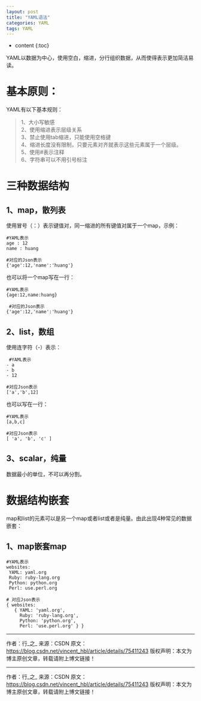 ```yaml
---
layout: post
title: "YAML语法"
categories: YAML
tags: YAML
---
```

* content
{:toc}




YAML以数据为中心，使用空白，缩进，分行组织数据，从而使得表示更加简洁易读。

# 基本原则：
YAML有以下基本规则：   
> 1、大小写敏感   
> 2、使用缩进表示层级关系   
> 3、禁止使用tab缩进，只能使用空格键  
> 4、缩进长度没有限制，只要元素对齐就表示这些元素属于一个层级。   
> 5、使用#表示注释   
> 6、字符串可以不用引号标注  

# 三种数据结构
## 1、map，散列表 
使用冒号（：）表示键值对，同一缩进的所有键值对属于一个map，示例：  

```
#YAML表示
age : 12
name : huang

#对应的Json表示
{'age':12,'name':'huang'}
```

也可以将一个map写在一行： 
```
#YAML表示
{age:12,name:huang}

 #对应的Json表示
{'age':12,'name':'huang'}
```

## 2、list，数组 
使用连字符（-）表示：
```
 #YAML表示
- a
- b
- 12

#对应Json表示
['a','b',12]
```

也可以写在一行：    
```
#YAML表示
[a,b,c]

#对应Json表示
[ 'a', 'b', 'c' ]
```

## 3、scalar，纯量 
数据最小的单位，不可以再分割。

# 数据结构嵌套
map和list的元素可以是另一个map或者list或者是纯量。由此出现4种常见的数据嵌套：  
## 1、map嵌套map

```
#YAML表示
websites:
 YAML: yaml.org 
 Ruby: ruby-lang.org 
 Python: python.org 
 Perl: use.perl.org 

# 对应Json表示
{ websites: 
   { YAML: 'yaml.org',
     Ruby: 'ruby-lang.org',
     Python: 'python.org',
     Perl: 'use.perl.org' } }
```

--------------------- 
作者：行_之_ 
来源：CSDN 
原文：https://blog.csdn.net/vincent_hbl/article/details/75411243 
版权声明：本文为博主原创文章，转载请附上博文链接！



--------------------- 
作者：行_之_ 
来源：CSDN 
原文：https://blog.csdn.net/vincent_hbl/article/details/75411243 
版权声明：本文为博主原创文章，转载请附上博文链接！
